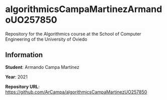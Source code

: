 # algorithmicsCampaMartinezArmandoUO257850
Repository for the Algorithmics course at the School of Computer Engineering of the University of Oviedo

## Information
**Student**: Armando Campa Martínez

**Year**: 2021

**Repository URL**: https://github.com/ArCampa/algorithmicsCampaMartinezUO257850

